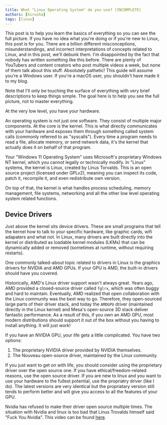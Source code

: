 ```yaml
---
title: What "Linux Operating System" do you use? (INCOMPLETE)
authors: [hirusha]
tags: [linux]
---
```


This post is to help you learn the basics of everything so you can see the full picture. If you have no idea what you're doing or if you're new to Linux, this post is for you. There are a billion different misconceptions, misunderstandings, and incorrect interpretations of concepts related to Linux, and in this post, we'll debunk them. I'm disappointed by the fact that nobody has written something like this before. There are plenty of YouTubers and content creators who post multiple videos a week, but none of them talk about this stuff. Absolutely pathetic! This guide will assume you're a Windows user. If you're a macOS user, you shouldn't have made it to my blog.

Note that I'll only be touching the surface of everything with very brief descriptions to keep things simple. The goal here is to help you see the full picture, not to master everything.

<!--truncate-->

At the very low level, you have your hardware. 

An operating system is not just one software. They consist of multiple major components. At the core is the kernel. This is what directly communicates with your hardware and exposes them through something called system calls (commonly referred to as "syscalls"). Every time a program needs to read a file, allocate memory, or send network data, it's the kernel that actually does it on behalf of that program.

Your "Windows 11 Operating System" uses Microsoft's proprietary Windows NT kernel, which you cannot legally or technically modify. In "Linux" systems, the kernel is Linux, created by Linus Torvalds. This is an open source project (licensed under GPLv2), meaning you can inspect its code, patch it, recompile it, and even redistribute own version.

On top of that, the kernel is what handles process scheduling, memory management, file systems, networking and all the other low level operating system related functions.

## Device Drivers

Just above the kernel sits device drivers. These are small programs that tell the kernel how to talk to your specific hardware, like graphic cards, wifi adapaters and what not. In Linux, many drivers are built directly into the kernel or distributed as loadable kernel modules (LKMs) that can be dynamically added or removed (sometimes at runtime, without requiring restarts). 

One commonly talked-about topic related to drivers in Linux is the graphics drivers for NVIDIA and AMD GPUs. If your GPU is AMD, the built-in drivers should have you covered.

Historically, AMD's Linux driver support wasn't always great. Years ago, AMD provided a closed-source driver called `fglrx`, which was often buggy and hard to maintain. Eventually, AMD realized that open collaboration with the Linux community was the best way to go. Therefore, they open-sourced large parts of their driver stack, and today the `AMDGPU` driver (maintained directly in the Linux kernel) and Mesa's open-source 3D stack deliver fantastic performance. As a result of this, if you own an AMD GPU, most modern distributions should support it out of the box without you having to install anything. It will just work!

If you have an NVIDIA GPU, your life gets a little complicated. You have two options:
1. The proprietary NVIDIA driver provided by NVIDIA themselves.
2. The Nouveau open-source driver, maintained by the Linux community.



If you just want to get on with life, you should consider using the proprietary driver over the open source one. If you have ethical/freedom-related reasons, use the open source driver. If you are new to linux and you want to use your hardware to the fullest potential, use the propriatry driver (like I do). The latest versions are very identical but the propriatary version still tends to perform better and will give you access to all the features of your GPU.

Nvidia has refused to make their driver open source multiple times. The situation with Nvidia and linux is too bad that Linus Trovalds himself said "Fuck You Nvidia". This video can be found [here](https://youtu.be/iYWzMvlj2RQ).





